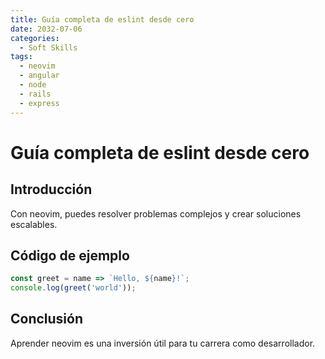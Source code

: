 ```yaml
---
title: Guía completa de eslint desde cero
date: 2032-07-06
categories:
  - Soft Skills
tags:
  - neovim
  - angular
  - node
  - rails
  - express
---
```


# Guía completa de eslint desde cero

## Introducción

Con neovim, puedes resolver problemas complejos y crear soluciones escalables.

## Código de ejemplo

```javascript
const greet = name => `Hello, ${name}!`;
console.log(greet('world'));
```

## Conclusión

Aprender neovim es una inversión útil para tu carrera como desarrollador.